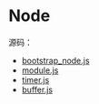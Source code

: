 # Node

源码：
- [bootstrap_node.js](node/bootstrap.md)
- [module.js](node/module.md)
- [timer.js](node/timer.md)
- [buffer.js](node/buffer.md)
